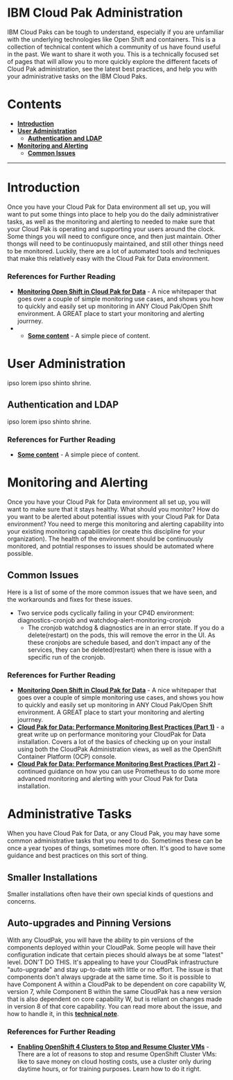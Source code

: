 # IBM Cloud Pak Administration
IBM Cloud Paks can be tough to understand, especially if you are unfamiliar with the underlying technologies like Open Shift and containers.  This is a collection of technical content which a community of us have found useful in the past.  We want to share it woth you.
This is a technically focused set of pages that will allow you to more quickly explore the different facets of Cloud Pak administration, see the latest best practices, and help you with your administrative tasks on the IBM Cloud Paks.
# Contents
- **[Introduction](#introduction)**
- **[User Administration](#user-administration)**
  - **[Authentication and LDAP](#authentication-and-ldap)**
- **[Monitoring and Alerting](#monitoring-and-alerting)**
  - **[Common Issues](#common-issues)**

---
# Introduction
Once you have your Cloud Pak for Data environment all set up, you will want to put some things into place to help you do the daily administrativer tasks, as well as the monitoring and alerting to needed to make sure that your Cloud Pak is operating and supporting your users around the clock.  Some things you will need to configure once, and then just maintain.  Other thongs will need to be continuopusly maintained, and still other things need to be monitored.  Luckily, there are a lot of automated tools and techniques that make this relatively easy with the Cloud Pak for Data environment.

### References for Further Reading
- **[Monitoring Open Shift in Cloud Pak for Data](https://www.ibm.com/support/pages/node/6174375)** - A nice whitepaper that goes over a couple of simple monitoring use cases, and shows you how to quickly and easily set up monitoring in ANY Cloud Pak/Open Shift environment.  A GREAT place to start your monitoring and alerting jourrney.
- - **[Some content]()** - A simple piece of content.

# User Administration
ipso lorem ipso shinto shrine.

## Authentication and LDAP
ipso lorem ipso shinto shrine.

### References for Further Reading
- **[Some content]()** - A simple piece of content.

# Monitoring and Alerting
Once you have your Cloud Pak for Data environment all set up, you will want to make sure that it stays healthy.  What should you monitor?  How do you want to be alerted about potential issues with your Cloud Pak for Data environment?  You need to merge this monitoring and alerting capability into your existing monitoring capabilities (or create this discipline for your organization).  The health of the environment should be continuously monitored, and potntial responses to issues should be automated where possible.

## Common Issues

Here is a list of some of the more common issues that we have seen, and the workarounds and fixes for these issues.

- Two service pods cyclically failing in your CP4D environment:  diagnostics-cronjob and watchdog-alert-monitoring-cronjob
  - The cronjob watchdog & diagnostics are in an error state. If you do a delete(restart) on the pods, this will remove the error in the UI.  As these cronjobs are schedule based, and don't impact any of the services, they can be deleted(restart) when there is issue with a specific run of the cronjob.

### References for Further Reading
- **[Monitoring Open Shift in Cloud Pak for Data](https://www.ibm.com/support/pages/node/6174375)** - A nice whitepaper that goes over a couple of simple monitoring use cases, and shows you how to quickly and easily set up monitoring in ANY Cloud Pak/Open Shift environment.  A GREAT place to start your monitoring and alerting jourrney.
- **[Cloud Pak for Data: Performance Monitoring Best Practices (Part 1)](https://medium.com/ibm-data-ai/cloud-pak-for-data-36ba41d6dd80)** - a great write up on performance monitoring your CloudPak for Data installation.  Covers a lot of the basics of checking up on your install using both the CloudPak Administration views, as well as the OpenShift Container Platform (OCP) console.
- **[Cloud Pak for Data: Performance Monitoring Best Practices (Part 2)](https://medium.com/ibm-data-ai/cloud-pak-for-data-c5e7946cc4a4)** - continued guidance on how you can use Prometheus to do some more advanced monitoring and alerting with your Cloud Pak for Data installation.

# Administrative Tasks
When you have Cloud Pak for Data, or any Cloud Pak, you may have some common administrative tasks that you need to do.  Sometimes these can be once a year tyopes of things, sometimes more often.  It's good to have some guidance and best practices on this sort of thing.

## Smaller Installations
Smaller installations often have their own special kinds of questions and concerns.

## Auto-upgrades and Pinning Versions
With any CloudPak, you will have the ability to pin versions of the components deployed within your CloudPak.  Some people will have their configuration indicate that certain pieces should always be at some "latest" level.  DON'T DO THIS.  It's appealing to have your CloudPak infrastructure "auto-upgrade" and stay up-to-date with little or no effort.  The issue is that components don't always upgrade at the same time.  So it is possible to have Component A within a CloudPak to be dependent on core capability W, version 7, while Component B within the same CloudPak has a new version that is also dependent on core capability W, but is reliant on changes made in version 8 of that core capability.  You can read more about the issue, and how to handle it, in this **[technical note](https://github.ibm.com/PrivateCloud-analytics/zen-dev-test-utils/blob/gh-pages/docs/CPD/Freezing-4.0.2.md)**.

### References for Further Reading
- **[Enabling OpenShift 4 Clusters to Stop and Resume Cluster VMs](https://cloud.redhat.com/blog/enabling-openshift-4-clusters-to-stop-and-resume-cluster-vms)** - There are a lot of reasons to stop and resume OpenShift Cluster VMs: like to save money on cloud hosting costs, use a cluster only during daytime hours, or for training purposes.  Learn how to do it right.
